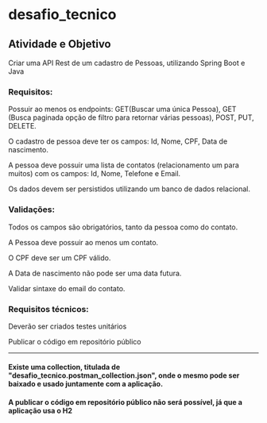 # desafio_tecnico
## Atividade e Objetivo

Criar uma API Rest de um cadastro de Pessoas, utilizando Spring Boot e Java

### Requisitos:

Possuir ao menos os endpoints: GET(Buscar uma única Pessoa), GET (Busca paginada opção de filtro para retornar várias pessoas), POST, PUT, DELETE.

O cadastro de pessoa deve ter os campos: Id, Nome, CPF, Data de nascimento.

A pessoa deve possuir uma lista de contatos (relacionamento um para muitos) com os campos: Id, Nome, Telefone e Email.

Os dados devem ser persistidos utilizando um banco de dados relacional.

### Validações:

Todos os campos são obrigatórios, tanto da pessoa como do contato.

A Pessoa deve possuir ao menos um contato.

O CPF deve ser um CPF válido.

A Data de nascimento não pode ser uma data futura.

Validar sintaxe do email do contato.

### Requisitos técnicos:

Deverão ser criados testes unitários

Publicar o código em repositório público
_______________________________

#### Existe uma collection, titulada de "desafio_tecnico.postman_collection.json", onde o mesmo pode ser baixado e usado juntamente com a aplicação.
#### A publicar o código em repositório público não será possível, já que a aplicação usa o H2
